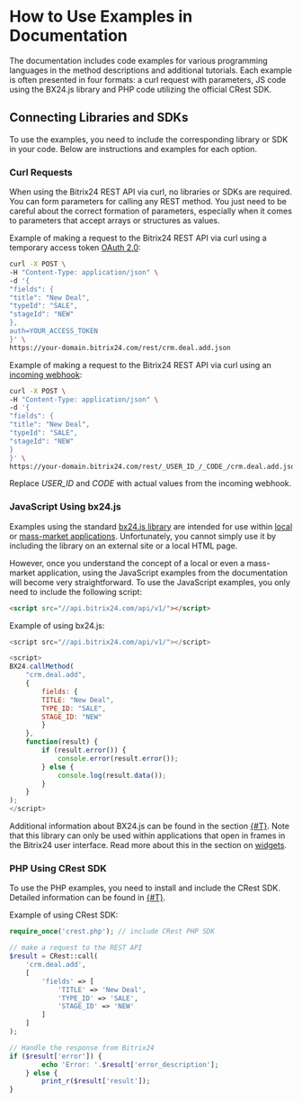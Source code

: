# How to Use Examples in Documentation

The documentation includes code examples for various programming languages in the method descriptions and additional tutorials. Each example is often presented in four formats: a curl request with parameters, JS code using the BX24.js library and PHP code utilizing the official CRest SDK.

## Connecting Libraries and SDKs

To use the examples, you need to include the corresponding library or SDK in your code. Below are instructions and examples for each option.

### Curl Requests

When using the Bitrix24 REST API via curl, no libraries or SDKs are required. You can form parameters for calling any REST method. You just need to be careful about the correct formation of parameters, especially when it comes to parameters that accept arrays or structures as values.

Example of making a request to the Bitrix24 REST API via curl using a temporary access token [OAuth 2.0](./api-reference/oauth/):

```bash
curl -X POST \
-H "Content-Type: application/json" \
-d '{
"fields": {
"title": "New Deal",
"typeId": "SALE",
"stageId": "NEW"
},
auth=YOUR_ACCESS_TOKEN
}' \
https://your-domain.bitrix24.com/rest/crm.deal.add.json
```

Example of making a request to the Bitrix24 REST API via curl using an [incoming webhook](./local-integrations/local-webhooks.md):

```bash
curl -X POST \
-H "Content-Type: application/json" \
-d '{
"fields": {
"title": "New Deal",
"typeId": "SALE",
"stageId": "NEW"
}
}' \
https://your-domain.bitrix24.com/rest/_USER_ID_/_CODE_/crm.deal.add.json
```

Replace _USER_ID_ and _CODE_ with actual values from the incoming webhook.

### JavaScript Using bx24.js

Examples using the standard [bx24.js library](./api-reference/bx24-js-sdk/index.md) are intended for use within [local](./local-integrations/local-apps.md) or [mass-market applications](./market/). Unfortunately, you cannot simply use it by including the library on an external site or a local HTML page.

However, once you understand the concept of a local or even a mass-market application, using the JavaScript examples from the documentation will become very straightforward. To use the JavaScript examples, you only need to include the following script:

```html
<script src="//api.bitrix24.com/api/v1/"></script>
```

Example of using bx24.js:

```js
<script src="//api.bitrix24.com/api/v1/"></script>

<script>
BX24.callMethod(
    "crm.deal.add",
    {
        fields: {
        TITLE: "New Deal",
        TYPE_ID: "SALE",
        STAGE_ID: "NEW"
        }
    },
    function(result) {
        if (result.error()) {
            console.error(result.error());
        } else {
            console.log(result.data());
        }
    }
);
</script>
```

Additional information about BX24.js can be found in the section [{#T}](./api-reference/bx24-js-sdk/index.md). Note that this library can only be used within applications that open in frames in the Bitrix24 user interface. Read more about this in the section on [widgets](./api-reference/widgets/).

### PHP Using CRest SDK

To use the PHP examples, you need to install and include the CRest SDK. Detailed information can be found in [{#T}](./api-reference/crest-php-sdk/index.md).

Example of using CRest SDK:

```php
require_once('crest.php'); // include CRest PHP SDK

// make a request to the REST API
$result = CRest::call(
    'crm.deal.add',
    [
        'fields' => [
            'TITLE' => 'New Deal',
            'TYPE_ID' => 'SALE',
            'STAGE_ID' => 'NEW'
        ]
    ]
);

// Handle the response from Bitrix24
if ($result['error']) {
        echo 'Error: '.$result['error_description'];
    } else {
        print_r($result['result']);
}
```